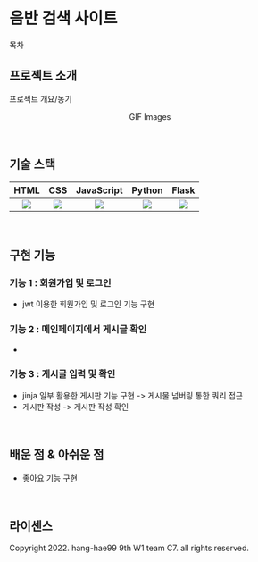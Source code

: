 # 음반 검색 사이트


목차

## 프로젝트 소개

<p align="justify">
프로젝트 개요/동기
</p>

<p align="center">
GIF Images
</p>

<br>

## 기술 스택

| HTML | CSS |  JavaScript   |  Python   |  Flask   |
| :--------: | :--------: | :------: | :-----: |:-----: |
|<img src="html.png">|<img src="CSS.png">| <img src="javascript.svg"> | <img src="python.png"> |<img src="flask.png"> |

<br>

## 구현 기능

### 기능 1 : 회원가입 및 로그인
- jwt 이용한 회원가입 및 로그인 기능 구현

### 기능 2 : 메인페이지에서 게시글 확인
- 

### 기능 3 : 게시글 입력 및 확인
- jinja 일부 활용한 게시판 기능 구현
-> 게시물 넘버링 통한 쿼리 접근
- 게시판 작성 -> 게시판 작성 확인


<br>

## 배운 점 & 아쉬운 점
- 좋아요 기능 구현

<p align="justify">

</p>

<br>

## 라이센스

Copyright 2022. hang-hae99 9th W1 team C7. all rights reserved.
